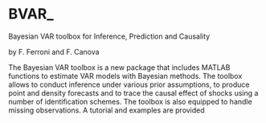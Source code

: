 # BVAR_
 
Bayesian VAR toolbox for Inference, Prediction and Causality

by F. Ferroni and F. Canova

The Bayesian VAR toolbox is a new package that includes MATLAB functions to estimate VAR models with Bayesian methods. The toolbox allows to conduct inference under various prior assumptions, to produce point and density forecasts and to trace the causal effect of shocks using a number of identification schemes. The toolbox is also equipped to handle missing observations. A tutorial and examples are provided


